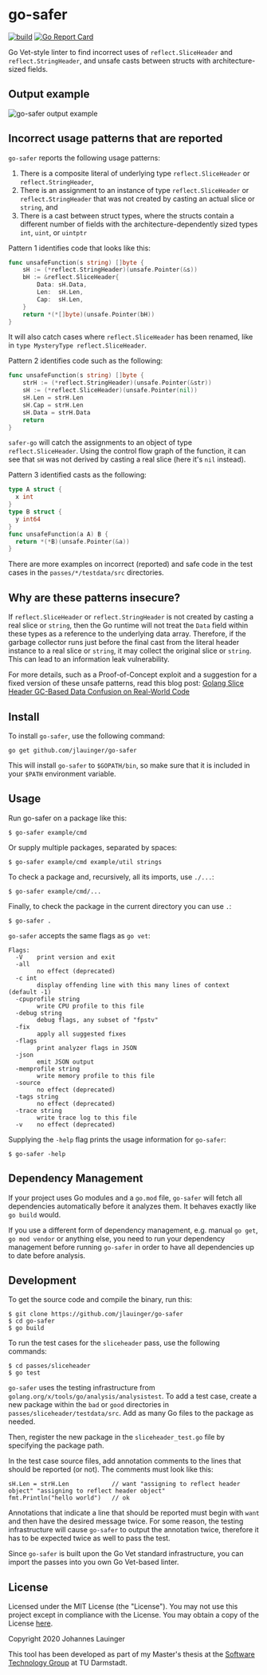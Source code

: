 # go-safer

[![build](https://github.com/jlauinger/go-safer/workflows/build/badge.svg)](https://github.com/jlauinger/go-safer/actions/)
[![Go Report Card](https://goreportcard.com/badge/github.com/jlauinger/go-safer)](https://goreportcard.com/report/github.com/jlauinger/go-safer)

Go Vet-style linter to find incorrect uses of `reflect.SliceHeader` and `reflect.StringHeader`, and unsafe casts between structs with architecture-sized fields.


## Output example

![go-safer output example](https://user-images.githubusercontent.com/1872086/88237459-928f5000-cc7f-11ea-9b78-33f28d480610.png)


## Incorrect usage patterns that are reported

`go-safer` reports the following usage patterns:

 1. There is a composite literal of underlying type `reflect.SliceHeader` or `reflect.StringHeader`,
 2. There is an assignment to an instance of type `reflect.SliceHeader` or `reflect.StringHeader` that was not created
    by casting an actual slice or `string`, and
 3. There is a cast between struct types, where the structs contain a different number of fields with the architecture-dependently sized types `int`, `uint`, or `uintptr`

Pattern 1 identifies code that looks like this:

```go
func unsafeFunction(s string) []byte {
    sH := (*reflect.StringHeader)(unsafe.Pointer(&s))
    bH := &reflect.SliceHeader{
        Data: sH.Data,
        Len:  sH.Len,
        Cap:  sH.Len,
    }
    return *(*[]byte)(unsafe.Pointer(bH))
}
```

It will also catch cases where `reflect.SliceHeader` has been renamed, like in `type MysteryType reflect.SliceHeader`.

Pattern 2 identifies code such as the following:

```go
func unsafeFunction(s string) []byte {
    strH := (*reflect.StringHeader)(unsafe.Pointer(&str))
    sH := (*reflect.SliceHeader)(unsafe.Pointer(nil))
    sH.Len = strH.Len
    sH.Cap = strH.Len
    sH.Data = strH.Data
    return
}
```

`safer-go` will catch the assignments to an object of type `reflect.SliceHeader`. Using the control flow graph of the
function, it can see that `sH` was not derived by casting a real slice (here it's `nil` instead).

Pattern 3 identified casts as the following:

```go
type A struct {
  x int
}
type B struct {
  y int64
}
func unsafeFunction(a A) B {
  return *(*B)(unsafe.Pointer(&a))
}
```

There are more examples on incorrect (reported) and safe code in the test cases in the `passes/*/testdata/src`
directories.


## Why are these patterns insecure?

If `reflect.SliceHeader` or `reflect.StringHeader` is not created by casting a real slice or `string`, then the Go runtime
will not treat the `Data` field within these types as a reference to the underlying data array. Therefore, if the garbage
collector runs just before the final cast from the literal header instance to a real slice or `string`, it may collect
the original slice or `string`. This can lead to an information leak vulnerability.

For more details, such as a Proof-of-Concept exploit and a suggestion for a fixed version of these unsafe patterns, read
this blog post: [Golang Slice Header GC-Based Data Confusion on Real-World Code](https://dev.to/jlauinger/sliceheader-literals-in-go-create-a-gc-race-and-flawed-escape-analysis-exploitation-with-unsafe-pointer-on-real-world-code-4mh7)


## Install

To install `go-safer`, use the following command:

```
go get github.com/jlauinger/go-safer
```

This will install `go-safer` to `$GOPATH/bin`, so make sure that it is included in your `$PATH` environment variable.


## Usage

Run go-safer on a package like this:

```
$ go-safer example/cmd
```

Or supply multiple packages, separated by spaces:

```
$ go-safer example/cmd example/util strings
```

To check a package and, recursively, all its imports, use `./...`:

```
$ go-safer example/cmd/...
```

Finally, to check the package in the current directory you can use `.`:

```
$ go-safer .
```

`go-safer` accepts the same flags as `go vet`:

```
Flags:
  -V	print version and exit
  -all
    	no effect (deprecated)
  -c int
    	display offending line with this many lines of context (default -1)
  -cpuprofile string
    	write CPU profile to this file
  -debug string
    	debug flags, any subset of "fpstv"
  -fix
    	apply all suggested fixes
  -flags
    	print analyzer flags in JSON
  -json
    	emit JSON output
  -memprofile string
    	write memory profile to this file
  -source
    	no effect (deprecated)
  -tags string
    	no effect (deprecated)
  -trace string
    	write trace log to this file
  -v	no effect (deprecated)
```

Supplying the `-help` flag prints the usage information for `go-safer`:

```
$ go-safer -help
```

## Dependency Management

If your project uses Go modules and a `go.mod` file, `go-safer` will fetch all dependencies automatically before it
analyzes them. It behaves exactly like `go build` would.

If you use a different form of dependency management, e.g. manual `go get`, `go mod vendor` or anything else, you need
to run your dependency management before running `go-safer` in order to have all dependencies up to date before
analysis.


## Development

To get the source code and compile the binary, run this:

```
$ git clone https://github.com/jlauinger/go-safer
$ cd go-safer
$ go build
```

To run the test cases for the `sliceheader` pass, use the following commands:

```
$ cd passes/sliceheader
$ go test
```

`go-safer` uses the testing infrastructure from `golang.org/x/tools/go/analysis/analysistest`. To add a test case, create
a new package within the `bad` or `good` directories in `passes/sliceheader/testdata/src`. Add as many Go files to the
package as needed.

Then, register the new package in the `sliceheader_test.go` file by specifying the package path.

In the test case source files, add annotation comments to the lines that should be reported (or not). The comments must
look like this:

```
sH.Len = strH.Len            // want "assigning to reflect header object" "assigning to reflect header object"
fmt.Println("hello world")   // ok
```

Annotations that indicate a line that should be reported must begin with `want` and then have the desired message twice.
For some reason, the testing infrastructure will cause `go-safer` to output the annotation twice, therefore it has to be
expected twice as well to pass the test.

Since `go-safer` is built upon the Go Vet standard infrastructure, you can import the passes into you own Go Vet-based
linter.


## License

Licensed under the MIT License (the "License"). You may not use this project except in compliance with the License. You
may obtain a copy of the License [here](https://opensource.org/licenses/MIT).

Copyright 2020 Johannes Lauinger

This tool has been developed as part of my Master's thesis at the
[Software Technology Group](https://www.stg.tu-darmstadt.de/stg/homepage.en.jsp) at TU Darmstadt.
